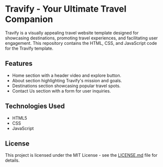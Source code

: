 # Travify - Your Ultimate Travel Companion

Travify is a visually appealing travel website template designed for showcasing destinations, promoting travel experiences, and facilitating user engagement. This repository contains the HTML, CSS, and JavaScript code for the Travify template.

## Features
- Home section with a header video and explore button.
- About section highlighting Travify's mission and goals.
- Destinations section showcasing popular travel spots.
- Contact Us section with a form for user inquiries.

## Technologies Used
- HTML5
- CSS
- JavaScript

## License
This project is licensed under the MIT License - see the [LICENSE.md](LICENSE.md) file for details.
